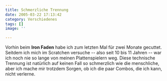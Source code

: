 ```yaml
---
title: Schmerzliche Trennung
date: 2005-03-22 17:13:42
category: Verschiedenes
tags: []
image: ''

---
```


Vorhin beim **Iron Faden** habe ich zum letzten Mal für zwei Monate gecuttet. Seitdem ich mich im Scratchen versuche -- also seit 10 bis 11 Jahren -- war ich noch nie so lange von meinen Plattenspielern weg. Diese technische Trennung ist natürlich auf keinen Fall so schmerzlich wie die menschliche, aber ich mache mir trotzdem Sorgen, ob ich die paar Combos, die ich kann, nicht verlerne.

